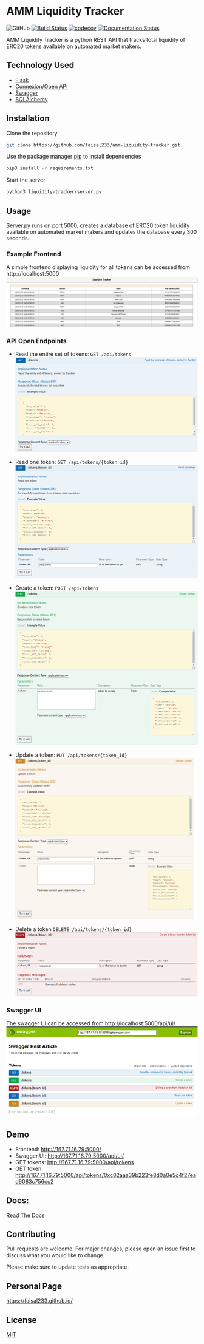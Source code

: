# AMM Liquidity Tracker
![GitHub](https://img.shields.io/github/license/faisal233/amm-liquidity-tracker?logo=github)
[![Build Status](https://travis-ci.com/faisal233/amm-liquidity-tracker.svg?branch=main)](https://travis-ci.com/faisal233/amm-liquidity-tracker.svg?branch=main)
[![codecov](https://codecov.io/gh/faisal233/amm-liquidity-tracker/branch/main/graph/badge.svg?token=PE8XIJHDM0)](https://codecov.io/gh/faisal233/amm-liquidity-tracker)
[![Documentation Status](https://readthedocs.org/projects/amm-liquidity-tracker/badge/?version=latest)](https://amm-liquidity-tracker.readthedocs.io/en/latest/?badge=latest)

AMM Liquidity Tracker is a python REST API that tracks total liquidity of ERC20 tokens available on automated market makers.

## Technology Used
* [Flask](https://github.com/pallets/flask)
* [Connexion/Open API](https://github.com/zalando/connexion)
* [Swagger](https://github.com/swagger-api)
* [SQLAlchemy](https://github.com/sqlalchemy)

## Installation 

Clone the repository
```bash
git clone https://github.com/faisal233/amm-liquidity-tracker.git
```

Use the package manager [pip](https://pip.pypa.io/en/stable/) to install dependencies
```bash
pip3 install -r requirements.txt
```

Start the server
```bash
python3 liquidity-tracker/server.py
```

## Usage
Server.py runs on port 5000, creates a database of ERC20 token liquidity available on automated market makers and updates the database every 300 seconds. 

### Example Frontend
A simple frontend displaying liquidity for all tokens can be accessed from http://localhost:5000
![Frontend](docs/images/frontend.png)

### API Open Endpoints
* Read the entire set of tokens: `GET /api/tokens`
![GET tokens](docs/images/get_tokens.png)

* Read one token: `GET /api/tokens/{token_id}`
![GET token](docs/images/get_token.png)

* Create a token: `POST /api/tokens`
![POST token](docs/images/post.png)

* Update a token: `PUT /api/tokens/{token_id}`
![PUT token](docs/images/put.png)

* Delete a token `DELETE /api/tokens/{token_id}`
![DELETE token](docs/images/delete.png)

### Swagger UI
The swagger UI can be accessed from http://localhost:5000/api/ui/
![SWAGGER](docs/images/swagger_ui.png)

## Demo
* Frontend: http://167.71.16.79:5000/
* Swagger UI: http://167.71.16.79:5000/api/ui/
* GET tokens: http://167.71.16.79:5000/api/tokens
* GET token: http://167.71.16.79:5000/api/tokens/0xc02aaa39b223fe8d0a0e5c4f27ead9083c756cc2

## Docs:
[Read The Docs](https://amm-liquidity-tracker.readthedocs.io/en/latest/)

## Contributing
Pull requests are welcome. For major changes, please open an issue first to discuss what you would like to change.

Please make sure to update tests as appropriate.

## Personal Page
https://faisal233.github.io/

## License
[MIT](https://choosealicense.com/licenses/mit/)

